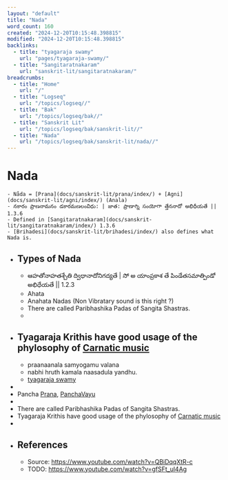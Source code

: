 ```yaml
---
layout: "default"
title: "Nada"
word_count: 160
created: "2024-12-20T10:15:48.398815"
modified: "2024-12-20T10:15:48.398815"
backlinks:
  - title: "tyagaraja swamy"
    url: "pages/tyagaraja-swamy/"
  - title: "Sangitaratnakaram"
    url: "sanskrit-lit/sangitaratnakaram/"
breadcrumbs:
  - title: "Home"
    url: "/"
  - title: "Logseq"
    url: "/topics/logseq//"
  - title: "Bak"
    url: "/topics/logseq/bak//"
  - title: "Sanskrit Lit"
    url: "/topics/logseq/bak/sanskrit-lit//"
  - title: "Nada"
    url: "/topics/logseq/bak/sanskrit-lit/nada//"
---
```

# Nada
	- Nåda = [Prana](docs/sanskrit-lit/prana/index/) + [Agni](docs/sanskrit-lit/agni/index/) (Anala)
	- నకారం ప్రాణనామనం డకారమణలంవిధు: | జాత: ప్రాణాగ్ని సంయోగా త్తేననాదో అభిధీయతే || 1.3.6
	- Defined in [Sangitaratnakaram](docs/sanskrit-lit/sangitaratnakaram/index/) 1.3.6
	- [Brihadesi](docs/sanskrit-lit/brihadesi/index/) also defines what Nada is.
- ## Types of Nada
	- ఆహతోనాహతశ్చేతి  ద్విధానాదోనిగద్యతే | సో అ యాంప్రకాశ తే పిండేతసమాత్పిండో అభిధేయతే || 1.2.3
	- Ahata
	- Anahata Nadas (Non Vibratary sound is this right ?)
	- There are called Paribhashika Padas of Sangita Shastras.
	-
- ## Tyagaraja Krithis have good usage of the phylosophy of [Carnatic music](docs/carnatic-music/index/)
	- praanaanala samyogamu valana
	- nabhi hruth kamala naasadula yandhu.
	- [tyagaraja swamy](pages/tyagaraja-swamy/)
-
- Pancha [Prana](docs/sanskrit-lit/prana/index/), [PanchaVayu](logseq/bak/panchavayu/2025-06-25t18_36_37327zdesktop/)
-
- There are called Paribhashika Padas of Sangita Shastras.
- Tyagaraja Krithis have good usage of the phylosophy of [Carnatic music](docs/carnatic-music/index/)
-
- ## References
	- Source: <https://www.youtube.com/watch?v=QBiDqqXtR-c>
	- TODO: <https://www.youtube.com/watch?v=gfSFt_ul4Ag>